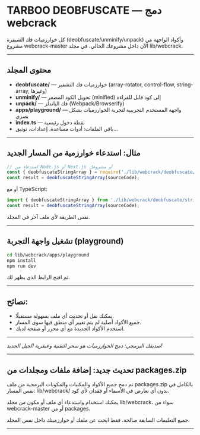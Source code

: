 
# TARBOO DEOBFUSCATE — دمج webcrack

كل خوارزميات فك الشيفرة (deobfuscate/unminify/unpack) وأكواد الواجهة من مشروع webcrack-master الآن داخل مشروعك الحالي، في مجلد lib/webcrack.

---

## محتوى المجلد

- **deobfuscate/** — خوارزميات فك التشفير (array-rotator, control-flow, string-array, وغيرها)
- **unminify/** — تحويل الكود المصغر (minified) إلى كود قابل للقراءة
- **unpack/** — فك الباندلز (Webpack/Browserify)
- **apps/playground/** — واجهة المستخدم التجريبية لتجربة الخوارزميات بشكل بصري
- **index.ts** — نقطة دخول رئيسية
- باقي الملفات: أدوات مساعدة، إعدادات، توثيق...

---

## مثال: استدعاء خوارزمية من المسار الجديد

```js
// استدعاء من Node.js أو Next.js أو مشروعك
const { deobfuscateStringArray } = require('./lib/webcrack/deobfuscate/string-array');
const result = deobfuscateStringArray(sourceCode);
```

أو مع TypeScript:

```ts
import { deobfuscateStringArray } from './lib/webcrack/deobfuscate/string-array';
const result = deobfuscateStringArray(sourceCode);
```

نفس الطريقة لأي ملف آخر في المجلد.

---

## تشغيل واجهة التجربة (playground)

```bash
cd lib/webcrack/apps/playground
npm install
npm run dev
```
ثم افتح الرابط الذي يظهر لك.

---

## نصائح:
- يمكنك نقل أو تحديث أي ملف بسهولة مستقبلًا.
- جميع الأكواد أصلية لم يتم تغيير أي منطق فيها سوى المسار.
- استخدم الأكواد الجديدة مع أي محرر أو صفحة لديك.

---

*صديقك البرمجي: دمج الخوارزميات هو سحر التقنية وعبقرية الجيل الجديد!*

---

## تحديث جديد: إضافة ملفات ومجلدات من packages.zip

تم دمج جميع الأكواد والمكتبات والمكونات البرمجية من ملف packages.zip بالكامل في نفس المسار:
lib/webcrack/
بدون أي تعارض في الأسماء أو فقدان لأي كود.

يمكنك استخدام واستدعاء أي ملف أو مكون من مجلد lib/webcrack، سواء من webcrack-master أو من packages.

جميع التعليمات السابقة صالحة، فقط ابحث عن ملفك أو خوارزميتك داخل نفس المجلد.

---
